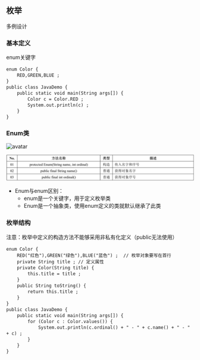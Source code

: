 ## 枚举
多例设计

### 基本定义
enum关键字
```
enum Color {
	RED,GREEN,BLUE ;
}
public class JavaDemo {
	public static void main(String args[]) {
		Color c = Color.RED ;
		System.out.println(c) ;
	}
} 
```

### Enum类
![avatar](images/Enum类.JPG)

![avatar](images/Enum方法.JPG)

- Enum与enum区别：
    - enum是一个关键字，用于定义枚举类
    - Enum是一个抽象类，使用enum定义的类就默认继承了此类

### 枚举结构
注意：枚举中定义的构造方法不能够采用非私有化定义（public无法使用）
```
enum Color {
	RED("红色"),GREEN("绿色"),BLUE("蓝色") ;	// 枚举对象要写在首行
	private String title ; // 定义属性
	private Color(String title) {
		this.title = title ;
	}
	public String toString() {
		return this.title ;
	}
}
public class JavaDemo {
	public static void main(String args[]) {
		for (Color c : Color.values()) {
			System.out.println(c.ordinal() + " - " + c.name() + " - " + c) ;
		}
	}
} 
```